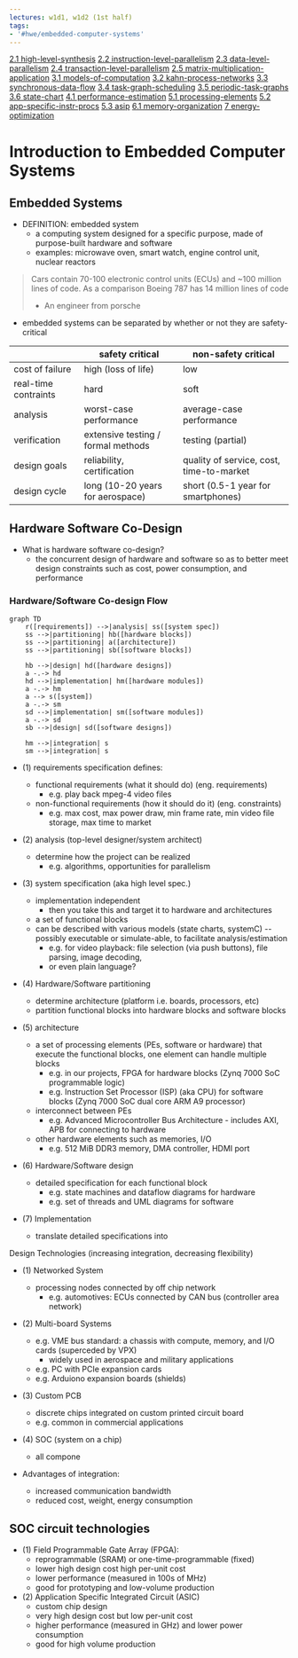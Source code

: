 ```yaml
---
lectures: w1d1, w1d2 (1st half)
tags:
- '#hwe/embedded-computer-systems'
---
```


[2.1 high-level-synthesis](high-level-synthesis.md)
[2.2 instruction-level-parallelism](instruction-level-parallelism.md)
[2.3 data-level-parallelism](data-level-parallelism.md)
[2.4 transaction-level-parallelism](transaction-level-parallelism.md)
[2.5 matrix-multiplication-application](matrix-multiplication-application.md)
[3.1 models-of-computation](models-of-computation.md)
[3.2 kahn-process-networks](kahn-process-networks.md)
[3.3 synchronous-data-flow](synchronous-data-flow.md)
[3.4 task-graph-scheduling](task-graph-scheduling.md)
[3.5 periodic-task-graphs](periodic-task-graphs.md)
[3.6 state-chart](state-chart.md)
[4.1 performance-estimation](performance-estimation.md)
[5.1 processing-elements](processing-elements.md)
[5.2 app-specific-instr-procs](app-specific-instr-procs.md)
[5.3 asip](asip.md)
[6.1 memory-organization](memory-organization.md)
[7 energy-optimization](energy-optimization.md)

# Introduction to Embedded Computer Systems

## Embedded Systems

- DEFINITION: embedded system
  - a computing system designed for a specific purpose, made of purpose-built hardware and software
  - examples: microwave oven, smart watch, engine control unit, nuclear reactors

> Cars contain 70-100 electronic control units (ECUs) and ~100 million lines of code. As a comparison Boeing 787 has 14 million lines of code
>
> - An engineer from porsche

- embedded systems can be separated by whether or not they are safety-critical

|                      | safety critical                    | non-safety critical                      |
| -------------------- | ---------------------------------- | ---------------------------------------- |
| cost of failure      | high (loss of life)                | low                                      |
| real-time contraints | hard                               | soft                                     |
| analysis             | worst-case performance             | average-case performance                 |
| verification         | extensive testing / formal methods | testing (partial)                        |
| design goals         | reliability, certification         | quality of service, cost, time-to-market |
| design cycle         | long (10-20 years for aerospace)   | short (0.5-1 year for smartphones)       |

## Hardware Software Co-Design

- What is hardware software co-design?
  - the concurrent design of hardware and software so as to better meet design constraints such as cost, power consumption, and performance

### Hardware/Software Co-design Flow

```mermaid
graph TD
	r([requirements]) -->|analysis| ss([system spec])
	ss -->|partitioning| hb([hardware blocks])
	ss -->|partitioning| a([architecture])
	ss -->|partitioning| sb([software blocks])

	hb -->|design| hd([hardware designs])
	a -.-> hd
	hd -->|implementation| hm([hardware modules])
	a -.-> hm
	a --> s([system])
	a -.-> sm
	sd -->|implementation| sm([software modules])
	a -.-> sd
	sb -->|design| sd([software designs])

	hm -->|integration| s
	sm -->|integration| s
```

- (1) requirements specification defines:

  - functional requirements (what it should do) (eng. requirements)
    - e.g. play back mpeg-4 video files
  - non-functional requirements (how it should do it) (eng. constraints)
    - e.g. max cost, max power draw, min frame rate, min video file storage, max time to market

- (2) analysis (top-level designer/system architect)

  - determine how the project can be realized
    - e.g. algorithms,  opportunities for parallelism

- (3) system specification (aka high level spec.)

  - implementation independent
    - then you take this and target it to hardware and architectures
  - a set of functional blocks
  - can be described with various models (state charts, systemC) -- possibly executable or simulate-able, to facilitate analysis/estimation
    - e.g. for video playback: file selection (via push buttons), file parsing, image decoding,
    - or even plain language?

- (4) Hardware/Software partitioning

  - determine architecture (platform i.e. boards, processors, etc)
  - partition functional blocks into hardware blocks and software blocks

- (5) architecture

  - a set of processing elements (PEs, software or hardware) that execute the functional blocks, one element can handle multiple blocks
    - e.g. in our projects, FPGA for hardware blocks (Zynq 7000 SoC programmable logic)
    - e.g. Instruction Set Processor (ISP) (aka CPU) for software blocks (Zynq 7000 SoC dual core ARM A9 processor)
  - interconnect between PEs
    - e.g. Advanced Microcontroller Bus Architecture - includes AXI, APB for connecting to hardware
  - other hardware elements such as memories, I/O
    - e.g. 512 MiB DDR3 memory, DMA controller, HDMI port

- (6) Hardware/Software design

  - detailed specification for each functional block
    - e.g. state machines and dataflow diagrams for hardware
    - e.g. set of threads and UML diagrams for software

- (7) Implementation

  - translate detailed specifications into

Design Technologies (increasing integration, decreasing flexibility)

- (1) Networked System

  - processing nodes connected by off chip network
    - e.g. automotives: ECUs connected by CAN bus (controller area network)

- (2) Multi-board Systems

  - e.g. VME bus standard: a chassis with compute, memory, and I/O cards (superceded by VPX)
    - widely used in aerospace and military applications
  - e.g. PC with PCIe expansion cards
  - e.g. Arduiono expansion boards (shields)

- (3) Custom PCB

  - discrete chips integrated on custom printed circuit board
  - e.g. common in commercial applications

- (4) SOC (system on a chip)

  - all compone

- Advantages of integration:

  - increased communication bandwidth
  - reduced cost, weight, energy consumption

## SOC circuit technologies

- (1) Field Programmable Gate Array (FPGA):
  - reprogrammable (SRAM) or one-time-programmable (fixed)
  - lower high design cost high per-unit cost
  - lower performance (measured in 100s of MHz)
  - good for prototyping and low-volume production
- (2) Application Specific Integrated Circuit (ASIC)
  - custom chip design
  - very high design cost but low per-unit cost
  - higher performance (measured in GHz) and lower power consumption
  - good for high volume production